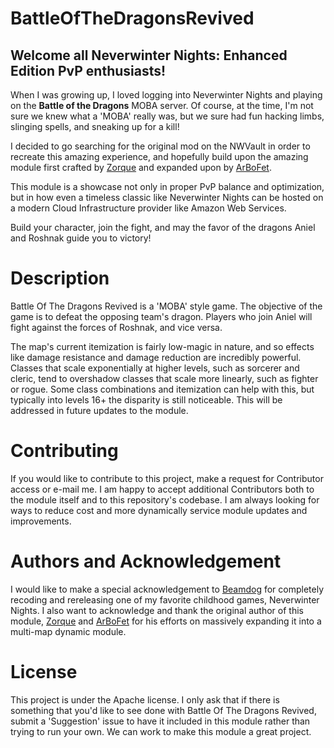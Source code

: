 # BattleOfTheDragonsRevived

## Welcome all Neverwinter Nights: Enhanced Edition PvP enthusiasts!

When I was growing up, I loved logging into Neverwinter Nights and playing on the **Battle of the Dragons** MOBA server. Of course, at the time, I'm not sure we knew what a 'MOBA' really was, but we sure had fun hacking limbs, slinging spells, and sneaking up for a kill!

I decided to go searching for the original mod on the NWVault in order to recreate this amazing experience, and hopefully build upon the amazing module first crafted by [Zorque](https://neverwintervault.org/project/nwn1/module/battle-dragons) and expanded upon by [ArBoFet](https://neverwintervault.org/project/nwn1/module/advanced-battle-dragons).

This module is a showcase not only in proper PvP balance and optimization, but in how even a timeless classic like Neverwinter Nights can be hosted on a modern Cloud Infrastructure provider like Amazon Web Services.

Build your character, join the fight, and may the favor of the dragons Aniel and Roshnak guide you to victory!

# Description

Battle Of The Dragons Revived is a 'MOBA' style game. The objective of the game is to defeat the opposing team's dragon. Players who join Aniel will fight against the forces of Roshnak, and vice versa.

The map's current itemization is fairly low-magic in nature, and so effects like damage resistance and damage reduction are incredibly powerful. Classes that scale exponentially at higher levels, such as sorcerer and cleric, tend to overshadow classes that scale more linearly, such as fighter or rogue. Some class combinations and itemization can help with this, but typically into levels 16+ the disparity is still noticeable. This will be addressed in future updates to the module.

# Contributing

If you would like to contribute to this project, make a request for Contributor access or e-mail me. I am happy to accept additional Contributors both to the module itself and to this repository's codebase. I am always looking for ways to reduce cost and more dynamically service module updates and improvements.

# Authors and Acknowledgement

I would like to make a special acknowledgement to [Beamdog](https://www.beamdog.com/) for completely recoding and rereleasing one of my favorite childhood games, Neverwinter Nights. I also want to acknowledge and thank the original author of this module, [Zorque](https://neverwintervault.org/project/nwn1/module/battle-dragons) and [ArBoFet](https://neverwintervault.org/project/nwn1/module/advanced-battle-dragons) for his efforts on massively expanding it into a multi-map dynamic module.

# License

This project is under the Apache license. I only ask that if there is something that you'd like to see done with Battle Of The Dragons Revived, submit a 'Suggestion' issue to have it included in this module rather than trying to run your own. We can work to make this module a great project.
